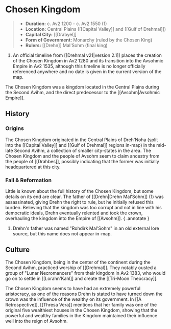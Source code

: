 # Chosen Kingdom

<div class="annotate" markdown>

> - **Duration:** c. Av2 1200 - c. Av2 1550 (1)
> - **Location:** Central Plains ([[Capital Valley]] and [[Gulf of Drehmal]])
> - **Capital City:** [[Drabyel]]
> - **Form of Government:** Monarchy (ruled by the Chosen King)
> - **Rulers:** [[Drehn]] Mal'Sohm (final king)

</div>

1. An official timeline from [[Drehmal v21|version 2.1]] places the creation of the Chosen Kingdom in Av2 1280 and its transition into the Avsohmic Empire in Av2 1535, although this timeline is no longer officially referenced anywhere and no date is given in the current version of the map.

The Chosen Kingdom was a kingdom located in the Central Plains during the Second Avihm, and the direct predecessor to the [[Avsohm|Avsohmic Empire]]. 

## History 

### Origins

The Chosen Kingdom originated in the Central Plains of Dreh'Noha (split into the [[Capital Valley]] and [[Gulf of Drehmal]] regions in-map) in the mid-late Second Avihm, a collection of smaller city-states in the area. The Chosen Kingdom and the people of Avsohm seem to claim ancestry from the people of [[Drahbes]], possibly indicating that the former was initially headquartered at this city.

### Fall & Reformation

Little is known about the full history of the Chosen Kingdom, but some details on its end are clear. The father of [[Drehn|Drehn Mal'Sohm]] (1) was assassinated, giving Drehn the right to rule, but he initially refused this burden. Believing that the kingdom was too corrupt and not in line with his democratic ideals, Drehn eventually relented and took the crown, overhauling the kingdom into the Empire of [[Avsohm]].
{ .annotate }

1. Drehn's father was named "Rohdirk Mal'Sohm" in an old external lore source, but this name does not appear in-map.

## Culture

The Chosen Kingdom, being in the center of the continent during the Second Avihm, practiced worship of [[Drehmal]]. They notably ousted a group of "Lunar Necromancers" from their kingdom in Av2 1383, who would go on to settle in [[Lorahn'Kahl]] and create the [[Tri-Moon Theocracy]].

The Chosen Kingdom seems to have had an extremely powerful aristocracy, as one of the reasons Drehn is stated to have turned down the crown was the influence of the wealthy on its government. In [[A Retrospective]], [[Thresa Vera]] mentions that her family was one of the original five wealthiest houses in the Chosen Kingdom, showing that the powerful and wealthy families in the Kingdom maintained their influence well into the reign of Avsohm.
